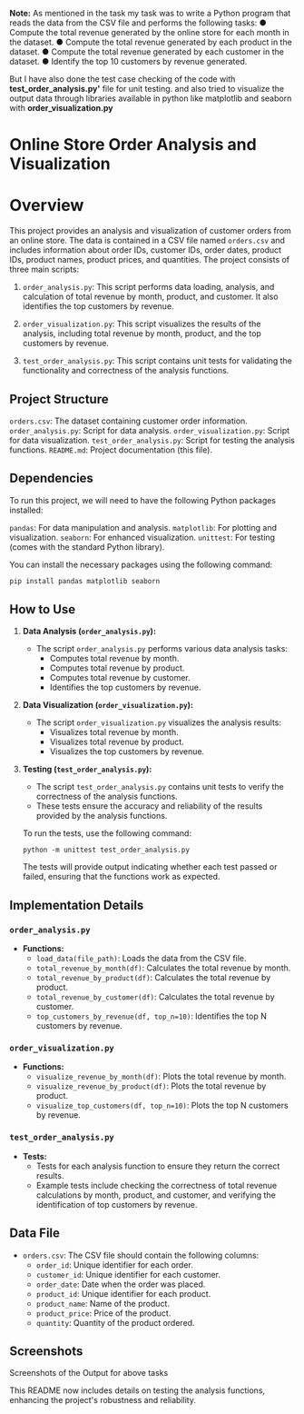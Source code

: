 
**Note:** As mentioned in the task my task was to write a Python program that reads the data from the CSV file and performs
the following tasks:
● Compute the total revenue generated by the online store for each month in the dataset.
● Compute the total revenue generated by each product in the dataset.
● Compute the total revenue generated by each customer in the
dataset.
● Identify the top 10 customers by revenue generated.

But I have also done the test case checking of the code with **test_order_analysis.py'** file for unit testing.
and also tried to visualize the output data through libraries available in python like matplotlib and seaborn 
with **order_visualization.py**

# Online Store Order Analysis and Visualization

# Overview

This project provides an analysis and visualization of customer orders from an online store. The data is contained in a CSV file named `orders.csv` and includes information about 
order IDs, customer IDs, order dates, product IDs, product names, product prices, and quantities. The project consists of three main scripts:

1. `order_analysis.py`: This script performs data loading, analysis, and calculation of total revenue by month, product, and customer. It also identifies the top customers by revenue.

2. `order_visualization.py`: This script visualizes the results of the analysis, including total revenue by month, product, and the top customers by revenue.

3. `test_order_analysis.py`: This script contains unit tests for validating the functionality and correctness of the analysis functions.

## Project Structure

 `orders.csv`: The dataset containing customer order information.
 `order_analysis.py`: Script for data analysis.
 `order_visualization.py`: Script for data visualization.
 `test_order_analysis.py`: Script for testing the analysis functions.
 `README.md`: Project documentation (this file).

## Dependencies

To run this project, we will need to have the following Python packages installed:

 `pandas`: For data manipulation and analysis.
 `matplotlib`: For plotting and visualization.
 `seaborn`: For enhanced visualization.
 `unittest`: For testing (comes with the standard Python library).

You can install the necessary packages using the following command:

```bash
pip install pandas matplotlib seaborn
```

## How to Use

1. **Data Analysis (`order_analysis.py`):**
   - The script `order_analysis.py` performs various data analysis tasks:
     - Computes total revenue by month.
     - Computes total revenue by product.
     - Computes total revenue by customer.
     - Identifies the top customers by revenue.


2. **Data Visualization (`order_visualization.py`):**
   - The script `order_visualization.py` visualizes the analysis results:
     - Visualizes total revenue by month.
     - Visualizes total revenue by product.
     - Visualizes the top customers by revenue.


3. **Testing (`test_order_analysis.py`):**
   - The script `test_order_analysis.py` contains unit tests to verify the correctness of the analysis functions.
   - These tests ensure the accuracy and reliability of the results provided by the analysis functions.

   To run the tests, use the following command:

   ```
   python -m unittest test_order_analysis.py
   ```

   The tests will provide output indicating whether each test passed or failed, ensuring that the functions work as expected.

## Implementation Details

### `order_analysis.py`

- **Functions:**
  - `load_data(file_path)`: Loads the data from the CSV file.
  - `total_revenue_by_month(df)`: Calculates the total revenue by month.
  - `total_revenue_by_product(df)`: Calculates the total revenue by product.
  - `total_revenue_by_customer(df)`: Calculates the total revenue by customer.
  - `top_customers_by_revenue(df, top_n=10)`: Identifies the top N customers by revenue.

### `order_visualization.py`

- **Functions:**
  - `visualize_revenue_by_month(df)`: Plots the total revenue by month.
  - `visualize_revenue_by_product(df)`: Plots the total revenue by product.
  - `visualize_top_customers(df, top_n=10)`: Plots the top N customers by revenue.

### `test_order_analysis.py`

- **Tests:**
  - Tests for each analysis function to ensure they return the correct results.
  - Example tests include checking the correctness of total revenue calculations by month, product, and customer, and verifying the identification of top customers by revenue.

## Data File

- `orders.csv`: The CSV file should contain the following columns:
  - `order_id`: Unique identifier for each order.
  - `customer_id`: Unique identifier for each customer.
  - `order_date`: Date when the order was placed.
  - `product_id`: Unique identifier for each product.
  - `product_name`: Name of the product.
  - `product_price`: Price of the product.
  - `quantity`: Quantity of the product ordered.

## Screenshots 

Screenshots of the Output for above tasks


This README now includes details on testing the analysis functions, enhancing the project's robustness and reliability.
